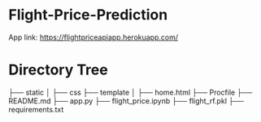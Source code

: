 # Flight-Price-Prediction

App link: https://flightpriceapiapp.herokuapp.com/

# Directory Tree
 ├── static 
│   ├── css
├── template
│   ├── home.html
├── Procfile
├── README.md
├── app.py
├── flight_price.ipynb
├── flight_rf.pkl
├── requirements.txt


